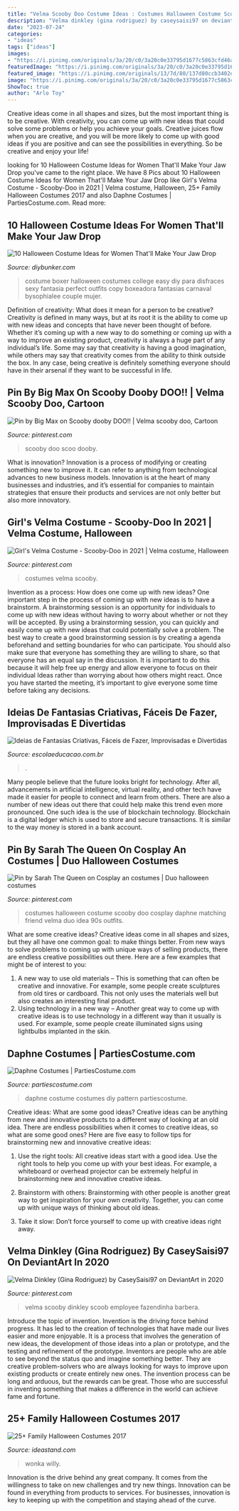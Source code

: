 ```yaml
---
title: "Velma Scooby Doo Costume Ideas : Costumes Halloween Costume Scooby Doo Cosplay Daphne Matching Friend Velma Duo Idea 90s Outfits"
description: "Velma dinkley (gina rodriguez) by caseysaisi97 on deviantart in 2020"
date: "2023-07-24"
categories:
- "ideas"
tags: ["ideas"]
images:
- "https://i.pinimg.com/originals/3a/20/c0/3a20c0e33795d1677c5863cfd46a8ff2.jpg"
featuredImage: "https://i.pinimg.com/originals/3a/20/c0/3a20c0e33795d1677c5863cfd46a8ff2.jpg"
featured_image: "https://i.pinimg.com/originals/13/7d/80/137d80ccb3402df09d4623d5356043dd.jpg"
image: "https://i.pinimg.com/originals/3a/20/c0/3a20c0e33795d1677c5863cfd46a8ff2.jpg"
ShowToc: true
author: "Arlo Toy"
---
```



Creative ideas come in all shapes and sizes, but the most important thing is to be creative. With creativity, you can come up with new ideas that could solve some problems or help you achieve your goals. Creative juices flow when you are creative, and you will be more likely to come up with good ideas if you are positive and can see the possibilities in everything. So be creative and enjoy your life!

	

		
looking for 10 Halloween Costume Ideas for Women That&#039;ll Make Your Jaw Drop you've came to the right place. We have 8 Pics about 10 Halloween Costume Ideas for Women That&#039;ll Make Your Jaw Drop like Girl&#039;s Velma Costume - Scooby-Doo in 2021 | Velma costume, Halloween, 25+ Family Halloween Costumes 2017 and also Daphne Costumes | PartiesCostume.com. Read more:
		
    
## 10 Halloween Costume Ideas For Women That&#039;ll Make Your Jaw Drop

<img loading=lazy src="http://www.diybunker.com/wp-content/uploads/2019/10/Boxer-Girl-Costume.jpg" onerror="this.onerror=null;this.src='https://tse4.mm.bing.net/th?id=OIP._6oEUaoY3K-XJFOHZROeZAHaHW&amp;pid=15.1';" alt="10 Halloween Costume Ideas for Women That&#039;ll Make Your Jaw Drop">

_Source: diybunker.com_

>costume boxer halloween costumes college easy diy para disfraces sexy fantasia perfect outfits copy boxeadora fantasias carnaval bysophialee couple mujer. 

	

Definition of creativity: What does it mean for a person to be creative?
Creativity is defined in many ways, but at its root it is the ability to come up with new ideas and concepts that have never been thought of before. Whether it’s coming up with a new way to do something or coming up with a way to improve an existing product, creativity is always a huge part of any individual’s life. Some may say that creativity is having a good imagination, while others may say that creativity comes from the ability to think outside the box. In any case, being creative is definitely something everyone should have in their arsenal if they want to be successful in life.

    
## Pin By Big Max On Scooby Dooby DOO!! | Velma Scooby Doo, Cartoon

<img loading=lazy src="https://i.pinimg.com/originals/13/7d/80/137d80ccb3402df09d4623d5356043dd.jpg" onerror="this.onerror=null;this.src='https://tse2.mm.bing.net/th?id=OIP.eNMfYP12-4lG_k7MPhfadgHaKj&amp;pid=15.1';" alt="Pin by Big Max on Scooby dooby DOO!! | Velma scooby doo, Cartoon">

_Source: pinterest.com_

>scooby doo scoo dooby. 

	

What is innovation?
Innovation is a process of modifying or creating something new to improve it. It can refer to anything from technological advances to new business models. Innovation is at the heart of many businesses and industries, and it’s essential for companies to maintain strategies that ensure their products and services are not only better but also more innovatory.

    
## Girl&#039;s Velma Costume - Scooby-Doo In 2021 | Velma Costume, Halloween

<img loading=lazy src="https://i.pinimg.com/736x/30/0b/d0/300bd0e53835ca383ed3eb6fdcf42483.jpg" onerror="this.onerror=null;this.src='https://tse4.mm.bing.net/th?id=OIP.D6slJFHB-tTxp6eZ_-5VjQHaHa&amp;pid=15.1';" alt="Girl&#039;s Velma Costume - Scooby-Doo in 2021 | Velma costume, Halloween">

_Source: pinterest.com_

>costumes velma scooby. 

	

Invention as a process: How does one come up with new ideas?
One important step in the process of coming up with new ideas is to have a brainstorm. A brainstorming session is an opportunity for individuals to come up with new ideas without having to worry about whether or not they will be accepted. By using a brainstorming session, you can quickly and easily come up with new ideas that could potentially solve a problem. 
The best way to create a good brainstorming session is by creating a agenda beforehand and setting boundaries for who can participate. You should also make sure that everyone has something they are willing to share, so that everyone has an equal say in the discussion. It is important to do this because it will help free up energy and allow everyone to focus on their individual Ideas rather than worrying about how others might react. Once you have started the meeting, it’s important to give everyone some time before taking any decisions.

    
## Ideias De Fantasias Criativas, Fáceis De Fazer, Improvisadas E Divertidas

<img loading=lazy src="https://escolaeducacao.com.br/wp-content/uploads/2019/06/fantasias-inovadoras-2.jpg" onerror="this.onerror=null;this.src='https://tse4.mm.bing.net/th?id=OIP.rTOCVP_082dOL1oBajb-HAHaLG&amp;pid=15.1';" alt="Ideias de Fantasias Criativas, Fáceis de Fazer, Improvisadas e Divertidas">

_Source: escolaeducacao.com.br_

>. 

	

Many people believe that the future looks bright for technology. After all, advancements in artificial intelligence, virtual reality, and other tech have made it easier for people to connect and learn from others. There are also a number of new ideas out there that could help make this trend even more pronounced. One such idea is the use of blockchain technology. Blockchain is a digital ledger which is used to store and secure transactions. It is similar to the way money is stored in a bank account.

    
## Pin By Sarah The Queen On Cosplay An Costumes | Duo Halloween Costumes

<img loading=lazy src="https://i.pinimg.com/originals/3a/20/c0/3a20c0e33795d1677c5863cfd46a8ff2.jpg" onerror="this.onerror=null;this.src='https://tse3.mm.bing.net/th?id=OIP.kuTgLio0CdLoC0rvNCuyDwHaKZ&amp;pid=15.1';" alt="Pin by Sarah The Queen on Cosplay an costumes | Duo halloween costumes">

_Source: pinterest.com_

>costumes halloween costume scooby doo cosplay daphne matching friend velma duo idea 90s outfits. 

	

What are some creative ideas?
Creative ideas come in all shapes and sizes, but they all have one common goal: to make things better. From new ways to solve problems to coming up with unique ways of selling products, there are endless creative possibilities out there. Here are a few examples that might be of interest to you: 
1. A new way to use old materials – This is something that can often be creative and innovative. For example, some people create sculptures from old tires or cardboard. This not only uses the materials well but also creates an interesting final product. 
2. Using technology in a new way – Another great way to come up with creative ideas is to use technology in a different way than it usually is used. For example, some people create illuminated signs using lightbulbs implanted in the skin.

    
## Daphne Costumes | PartiesCostume.com

<img loading=lazy src="http://www.partiescostume.com/wp-content/uploads/2015/11/Daphne-Costume-Pattern.jpg" onerror="this.onerror=null;this.src='https://tse1.mm.bing.net/th?id=OIP.FW2or2J9mCjd6X39V9raAwHaLH&amp;pid=15.1';" alt="Daphne Costumes | PartiesCostume.com">

_Source: partiescostume.com_

>daphne costume costumes diy pattern partiescostume. 

	

Creative ideas: What are some good ideas?
Creative ideas can be anything from new and innovative products to a different way of looking at an old idea. There are endless possibilities when it comes to creative ideas, so what are some good ones? Here are five easy to follow tips for brainstorming new and innovative creative ideas:
1) Use the right tools: All creative ideas start with a good idea. Use the right tools to help you come up with your best ideas. For example, a whiteboard or overhead projector can be extremely helpful in brainstorming new and innovative creative ideas.

2) Brainstorm with others: Brainstorming with other people is another great way to get inspiration for your own creativity. Together, you can come up with unique ways of thinking about old ideas.

3) Take it slow: Don’t force yourself to come up with creative ideas right away.

    
## Velma Dinkley (Gina Rodriguez) By CaseySaisi97 On DeviantArt In 2020

<img loading=lazy src="https://i.pinimg.com/736x/60/3a/6c/603a6c0d919d403588b6a0d3f4f2bb01.jpg" onerror="this.onerror=null;this.src='https://tse3.mm.bing.net/th?id=OIP.5QLq3knebpCyJDEOhZbtQgHaJt&amp;pid=15.1';" alt="Velma Dinkley (Gina Rodriguez) by CaseySaisi97 on DeviantArt in 2020">

_Source: pinterest.com_

>velma scooby dinkley scoob employee fazendinha barbera. 

	

Introduce the topic of invention.
Invention is the driving force behind progress. It has led to the creation of technologies that have made our lives easier and more enjoyable. It is a process that involves the generation of new ideas, the development of those ideas into a plan or prototype, and the testing and refinement of the prototype. Inventors are people who are able to see beyond the status quo and imagine something better. They are creative problem-solvers who are always looking for ways to improve upon existing products or create entirely new ones. The invention process can be long and arduous, but the rewards can be great. Those who are successful in inventing something that makes a difference in the world can achieve fame and fortune.

    
## 25+ Family Halloween Costumes 2017

<img loading=lazy src="https://ideastand.com/wp-content/uploads/2017/09/family-costumes/12-family-halloween-costume-diy-ideas.jpg" onerror="this.onerror=null;this.src='https://tse1.mm.bing.net/th?id=OIP.lgPakl14HwYq-J5hbu1ZlAHaLH&amp;pid=15.1';" alt="25+ Family Halloween Costumes 2017">

_Source: ideastand.com_

>wonka willy. 

	

Innovation is the drive behind any great company. It comes from the willingness to take on new challenges and try new things. Innovation can be found in everything from products to services. For businesses, innovation is key to keeping up with the competition and staying ahead of the curve.

